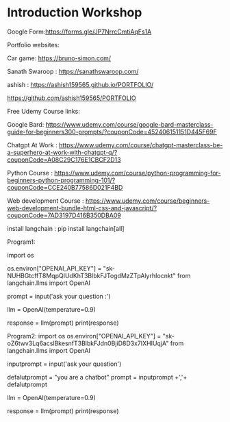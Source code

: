 # Introduction Workshop

Google Form:https://forms.gle/JP7NrrcCmtiAqFs1A

Portfolio websites:

Car game: https://bruno-simon.com/

Sanath Swaroop : https://sanathswaroop.com/

ashish :  https://ashish159565.github.io/PORTFOLIO/

https://github.com/ashish159565/PORTFOLIO




Free Udemy Course links:

Google Bard:  https://www.udemy.com/course/google-bard-masterclass-guide-for-beginners300-prompts/?couponCode=452406151151D445F69F

Chatgpt At Work : https://www.udemy.com/course/chatgpt-masterclass-be-a-superhero-at-work-with-chatgpt-q/?couponCode=A08C29C176E1CBCF2D13

Python Course : https://www.udemy.com/course/python-programming-for-beginners-python-programming-101/?couponCode=CCE240B77586D021F4BD

Web development Course : https://www.udemy.com/course/beginners-web-development-bundle-html-css-and-javascript/?couponCode=7AD3197D416B350DBA09



install langchain : pip install langchain[all]



Program1: 

import os 

os.environ["OPENAI_API_KEY"] = "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"
from langchain.llms import OpenAI

prompt = input('ask your question :')

llm = OpenAI(temperature=0.9)

response = llm(prompt) 
print(response)


Program2: 
import os
os.environ["OPENAI_API_KEY"] = "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"
from langchain.llms import OpenAI

inputprompt = input('ask your question')

defalutprompt = "you are a chatbot"
prompt = inputprompt +','+ defalutprompt

llm = OpenAI(temperature=0.9)

response = llm(prompt)
print(response)
